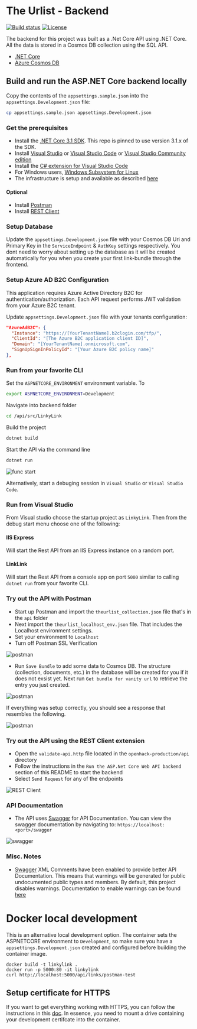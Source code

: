 # The Urlist - Backend

[![Build status](https://burkeknowswords.visualstudio.com/The%20Urlist/_apis/build/status/Serverless%20Backend%20Build)](https://dev.azure.com/dwrdev/Production%20OpenHack/_build?definitionId=205)
[![License](https://img.shields.io/badge/license-MIT-orange.svg)](https://raw.githubusercontent.com/Azure-Samples/openhack-production/master/LICENSE)

The backend for this project was built as a .Net Core API using .NET Core. All the data is stored in a Cosmos DB collection using the SQL API.

- [.NET Core](https://dotnet.microsoft.com)
- [Azure Cosmos DB](https://azure.microsoft.com/services/cosmos-db)

## Build and run the ASP.NET Core backend locally

Copy the contents of the `appsettings.sample.json` into the `appsettings.Development.json` file:

```bash
cp appsettings.sample.json appsettings.Development.json
```

### Get the prerequisites

- Install the [.NET Core 3.1 SDK](https://dotnet.microsoft.com/download). This repo is pinned to use version 3.1.x of the SDK.
- Install [Visual Studio](https://visualstudio.microsoft.com/) or [Visual Studio Code](https://code.visualstudio.com/) or [Visual Studio Community edition](https://visualstudio.microsoft.com/vs)
- Install the [C# extension for Visual Studio Code](https://marketplace.visualstudio.com/items?itemName=ms-vscode.csharp)
- For Windows users, [Windows Subsystem for Linux](https://docs.microsoft.com/en-us/windows/wsl/install-win10)
- The infrastructure is setup and available as described [here](../docs/Infrastructure.md)

#### Optional

- Install [Postman](https://www.getpostman.com/)
- Install [REST Client](https://marketplace.visualstudio.com/items?itemName=humao.rest-client)

### Setup Database

Update the `appsettings.Development.json` file with your Cosmos DB Uri and Primary Key in the `ServiceEndpoint` & `AuthKey` settings respectively. You dont need to worry about setting up the database as it will be created automatically for you when you create your first link-bundle through the frontend.

### Setup Azure AD B2C Configuration
This application requires Azure Active Directory B2C for authentication/authorization. Each API request performs JWT validation from your Azure B2C tenant.

Update `appsettings.Development.json` file with your tenants configuration:

```json
"AzureAdB2C": {
  "Instance": "https://[YourTenantName].b2clogin.com/tfp/",
  "ClientId": "[The Azure B2C application client ID]",
  "Domain": "[YourTenantName].onmicrosoft.com",
  "SignUpSignInPolicyId": "[Your Azure B2C policy name]" 
},
```

### Run from your favorite CLI

Set the `ASPNETCORE_ENVIRONMENT` environment variable.  To 

```bash
export ASPNETCORE_ENVIRONMENT=Development
```

Navigate into backend folder

```bash
cd /api/src/LinkyLink
```

Build the project

```bash
dotnet build
```

Start the API via the command line

```bash
dotnet run
```

![func start](docs/api_start.png)

Alternatively, start a debuging session in `Visual Studio` or `Visual Studio Code`.


### Run from Visual Studio
From Visual studio choose the startup project as `LinkyLink`.  Then from the debug start menu choose one of the following:

#### IIS Express
Will start the Rest API from an IIS Express instance on a random port.

#### LinkLink
Will start the Rest API from a console app on port `5000` similar to calling `dotnet run` from your favorite CLI.

### Try out the API with Postman

- Start up Postman and import the `theurlist_collection.json` file that's in the `api` folder
- Next import the `theurlist_localhost_env.json` file. That includes the Localhost environment settings.
- Set your environment to `Localhost`
- Turn off Postman SSL Verification

![postman](docs/postman-disable-ssl-verification.png)

- Run `Save Bundle` to add some data to Cosmos DB. The structure (collection, documents, etc.) in the database will be created for you if it does not exsist yet. Next run `Get bundle for vanity url` to retrieve the entry you just created.

![postman](docs/postman_localhost.png)

If everything was setup correctly, you should see a response that resembles the following.

![postman](docs/postman_response.png)

### Try out the API using the REST Client extension

- Open the `validate-api.http` file located in the `openhack-production/api` directory
- Follow the instructions in the `Run the ASP.Net Core Web API backend` section of this README to start the backend
- Select `Send Request` for any of the endpoints

![REST Client](docs/rest_client.png)


### API Documentation

- The API uses [Swagger](https://swagger.io/) for API Documentation.  You can view the swagger documentation by navigating to: `https://localhost:<port>/swagger`

![swagger](docs/swagger.png)

### Misc. Notes

- [Swagger](https://swagger.io/) XML Comments have been enabled to provide better API Documentation.  This means that warnings will be generated for public undocumented public types and members.  By default, this project disables warnings.  Documentation to enable warnings can be found [here](https://docs.microsoft.com/en-us/aspnet/core/tutorials/getting-started-with-swashbuckle?view=aspnetcore-3.1&tabs=visual-studio-code)

# Docker local development
This is an alternative local development option. The container sets the ASPNETCORE environment to `Development`, so make sure you have a `appsettings.Development.json` created and configured before building the container image.
```
docker build -t linkylink .
docker run -p 5000:80 -it linkylink
curl http://localhost:5000/api/links/postman-test
```

## Setup certificate for HTTPS
If you want to get everything working with HTTPS, you can follow the instructions in this [doc](https://docs.microsoft.com/en-us/aspnet/core/security/docker-https?view=aspnetcore-3.1). In essence, you need to mount a drive containing your development certifcate into the container.
